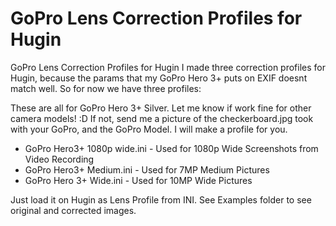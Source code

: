 GoPro Lens Correction Profiles for Hugin
============

GoPro Lens Correction Profiles for Hugin
I made three correction profiles for Hugin, because the params that my GoPro  Hero 3+ puts on EXIF doesnt match well. So for now we have three profiles:

These are all for GoPro Hero 3+ Silver. Let me know if work fine for other camera models! :D
If not, send me a picture of the checkerboard.jpg took with your GoPro, and the GoPro Model. I will make a profile for you.

*	GoPro Hero3+  1080p wide.ini - Used for 1080p Wide Screenshots from Video Recording
*	GoPro Hero3+  Medium.ini 	 - Used for 7MP Medium Pictures 
*	GoPro Hero 3+ Wide.ini 		 - Used for 10MP Wide Pictures

Just load it on Hugin as Lens Profile from INI. See Examples folder to see original and corrected images.
